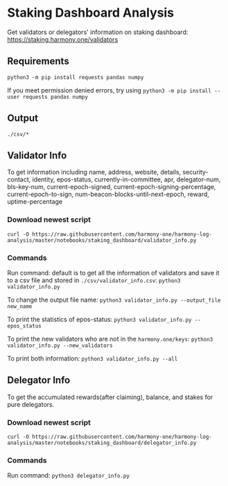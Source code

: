 # Staking Dashboard Analysis
Get validators or delegators' information on staking dashboard: https://staking.harmony.one/validators

## Requirements
`python3 -m pip install requests pandas numpy`

If you meet permission denied errors, try using `python3 -m pip install --user requests pandas numpy`

## Output
`./csv/*`

## Validator Info
To get information including name, address, website, details, security-contact, identity, epos-status, currently-in-committee, apr, delegator-num, bls-key-num, current-epoch-signed, current-epoch-signing-percentage, current-epoch-to-sign, num-beacon-blocks-until-next-epoch, reward, uptime-percentage

### Download newest script
`curl -O https://raw.githubusercontent.com/harmony-one/harmony-log-analysis/master/notebooks/staking_dashboard/validator_info.py`

### Commands
Run command: default is to get all the information of validators and save it to a csv file and stored in `./csv/validator_info.csv`: `python3 validator_info.py`

To change the output file name: `python3 validator_info.py --output_file new_name`

To print the statistics of epos-status: `python3 validator_info.py --epos_status`

To print the new validators who are not in the `harmony.one/keys`: `python3 validator_info.py --new_validators`

To print both information: `python3 validator_info.py --all`

## Delegator Info
To get the accumulated rewards(after claiming), balance, and stakes for pure delegators.

### Download newest script
`curl -O https://raw.githubusercontent.com/harmony-one/harmony-log-analysis/master/notebooks/staking_dashboard/delegator_info.py`

### Commands
Run command: `python3 delegator_info.py`


